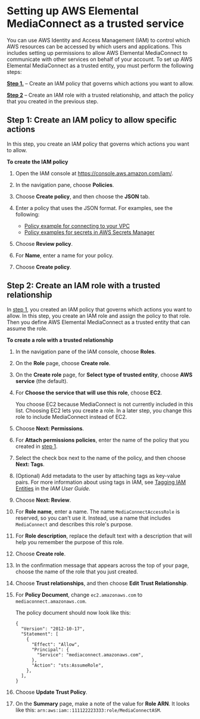 # Setting up AWS Elemental MediaConnect as a trusted service<a name="security-iam-trusted-entity"></a>

You can use AWS Identity and Access Management \(IAM\) to control which AWS resources can be accessed by which users and applications\. This includes setting up permissions to allow AWS Elemental MediaConnect to communicate with other services on behalf of your account\. To set up AWS Elemental MediaConnect as a trusted entity, you must perform the following steps:

**[Step 1\.](#security-iam-trusted-entity-create-policy)** – Create an IAM policy that governs which actions you want to allow\.

**[Step 2](#security-iam-trusted-entity-create-role)** – Create an IAM role with a trusted relationship, and attach the policy that you created in the previous step\.

## Step 1: Create an IAM policy to allow specific actions<a name="security-iam-trusted-entity-create-policy"></a>

In this step, you create an IAM policy that governs which actions you want to allow\.

**To create the IAM policy**

1. Open the IAM console at [https://console\.aws\.amazon\.com/iam/](https://console.aws.amazon.com/iam/)\.

1. In the navigation pane, choose **Policies**\.

1. Choose **Create policy**, and then choose the **JSON** tab\.

1. Enter a policy that uses the JSON format\. For examples, see the following:
   + [ Policy example for connecting to your VPC](security_iam_resource-based-policy-examples.md#iam-policy-examples-for-mediaconnect-vpc)
   + [Policy examples for secrets in AWS Secrets Manager](iam-policy-examples-asm-secrets.md)

1. Choose **Review policy**\.

1. For **Name**, enter a name for your policy\.

1. Choose **Create policy**\.

## Step 2: Create an IAM role with a trusted relationship<a name="security-iam-trusted-entity-create-role"></a>

In [step 1](#security-iam-trusted-entity-create-policy), you created an IAM policy that governs which actions you want to allow\. In this step, you create an IAM role and assign the policy to that role\. Then you define AWS Elemental MediaConnect as a trusted entity that can assume the role\.

**To create a role with a trusted relationship**

1. In the navigation pane of the IAM console, choose **Roles**\.

1. On the **Role** page, choose **Create role**\. 

1. On the **Create role** page, for **Select type of trusted entity**, choose **AWS service** \(the default\)\.

1. For **Choose the service that will use this role**, choose **EC2**\. 

   You choose EC2 because MediaConnect is not currently included in this list\. Choosing EC2 lets you create a role\. In a later step, you change this role to include MediaConnect instead of EC2\.

1. Choose **Next: Permissions**\.

1. For **Attach permissions policies**, enter the name of the policy that you created in [step 1](#security-iam-trusted-entity-create-policy)\. 

1. Select the check box next to the name of the policy, and then choose **Next: Tags**\.

1. \(Optional\) Add metadata to the user by attaching tags as key\-value pairs\. For more information about using tags in IAM, see [Tagging IAM Entities](https://docs.aws.amazon.com/IAM/latest/UserGuide/id_tags.html) in the *IAM User Guide*\.

1. Choose **Next: Review**\.

1. For **Role name**, enter a name\. The name `MediaConnectAccessRole` is reserved, so you can't use it\. Instead, use a name that includes `MediaConnect` and describes this role's purpose\.

1. For **Role description**, replace the default text with a description that will help you remember the purpose of this role\.

1. Choose **Create role**\.

1. In the confirmation message that appears across the top of your page, choose the name of the role that you just created\.

1. Choose **Trust relationships**, and then choose **Edit Trust Relationship**\.

1. For **Policy Document**, change `ec2.amazonaws.com` to `mediaconnect.amazonaws.com`\. 

   The policy document should now look like this: 

   ```
   {
     "Version": "2012-10-17",
     "Statement": [
       {
         "Effect": "Allow",
         "Principal": {
           "Service": "mediaconnect.amazonaws.com",
         },
         "Action": "sts:AssumeRole",
       },
     ],
   }
   ```

1. Choose **Update Trust Policy**\.

1. On the **Summary** page, make a note of the value for **Role ARN**\. It looks like this: `arn:aws:iam::111122223333:role/MediaConnectASM`\.